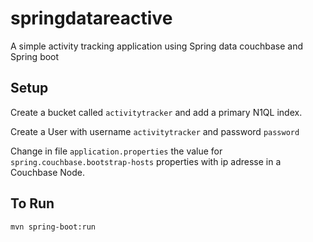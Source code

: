 # springdatareactive

A simple activity tracking application using Spring data couchbase and Spring boot

## Setup

Create a bucket called `activitytracker` and add a primary N1QL index.

Create a User with username `activitytracker` and password `password` 

Change in file `application.properties` the value for `spring.couchbase.bootstrap-hosts` properties with ip adresse in a Couchbase Node.

## To Run

`mvn spring-boot:run`
